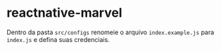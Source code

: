 # reactnative-marvel

Dentro da pasta `src/configs` renomeie o arquivo `index.example.js` para `index.js` e defina suas credenciais.
